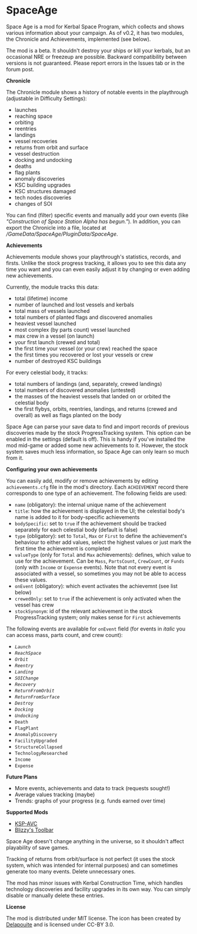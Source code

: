 # SpaceAge

Space Age is a mod for Kerbal Space Program, which collects and shows various information about your campaign. As of v0.2, it has two modules, the Chronicle and Achievements, implemented (see below).

The mod is a beta. It shouldn't destroy your ships or kill your kerbals, but an occasional NRE or freezeup are possible. Backward compatibility between versions is not guaranteed. Please report errors in the Issues tab or in the forum post.

**Chronicle**

The Chronicle module shows a history of notable events in the playthrough (adjustable in Difficulty Settings):
- launches
- reaching space
- orbiting
- reentries
- landings
- vessel recoveries
- returns from orbit and surface
- vessel destruction
- docking and undocking
- deaths
- flag plants
- anomaly discoveries
- KSC building upgrades
- KSC structures damaged
- tech nodes discoveries
- changes of SOI

You can find (filter) specific events and manually add your own events (like *"Construction of Space Station Alpha has begun."*). In addition, you can export the Chronicle into a file, located at *<your KSP install>/GameData/SpaceAge/PluginData/SpaceAge*.

**Achievements**

Achievements module shows your playthrough's statistics, records, and firsts. Unlike the stock progress tracking, it allows you to see this data any time you want and you can even easily adjust it by changing or even adding new achievements.

Currently, the module tracks this data:
- total (lifetime) income
- number of launched and lost vessels and kerbals
- total mass of vessels launched
- total numbers of planted flags and discovered anomalies
- heaviest vessel launched
- most complex (by parts count) vessel launched
- max crew in a vessel (on launch)
- your first launch (crewed and total)
- the first time your vessel (or your crew) reached the space
- the first times you recovered or lost your vessels or crew
- number of destroyed KSC buildings

For every celestial body, it tracks:
- total numbers of landings (and, separately, crewed landings)
- total numbers of discovered anomalies (untested)
- the masses of the heaviest vessels that landed on or orbited the celestial body
- the first flybys, orbits, reentries, landings, and returns (crewed and overall) as well as flags planted on the body

Space Age can parse your save data to find and import records of previous discoveries made by the stock ProgressTracking system. This option can be enabled in the settings (default is off). This is handy if you've installed the mod mid-game or added some new achievements to it. However, the stock system saves much less information, so Space Age can only learn so much from it.

**Configuring your own achievements**

You can easily add, modify or remove achievements by editing `achievements.cfg` file in the mod's directory. Each `ACHIEVEMENT` record there corresponds to one type of an achievement. The following fields are used:
- `name` (obligatory): the internal unique name of the achievement
- `title`: how the achievement is displayed in the UI; the celestial body's name is added to it for body-specific achievements
- `bodySpecific`: set to `true` if the achievement should be tracked separately for each celestial body (default is false)
- `type` (obligatory): set to `Total`, `Max` or `First` to define the achievement's behaviour to either add values, select the highest values or just mark the first time the achievement is completed
- `valueType` (only for `Total` and `Max` achievements): defines, which value to use for the achievement. Can be `Mass`, `PartsCount`, `CrewCount`, or `Funds` (only with `Income` or `Expense` events). Note that not every event is associated with a vessel, so sometimes you may not be able to access these values.
- `onEvent` (obligatory): which event activates the achievemnt (see list below)
- `crewedOnly`: set to `true` if the achievement is only activated when the vessel has crew
- `stockSynonym`: id of the relevant achievement in the stock ProgressTracking system; only makes sense for `First` achievements

The following events are available for `onEvent` field (for events in *italic* you can access mass, parts count, and crew count):
- *`Launch`*
- *`ReachSpace`*
- *`Orbit`*
- *`Reentry`*
- *`Landing`*
- *`SOIChange`*
- *`Recovery`*
- *`ReturnFromOrbit`*
- *`ReturnFromSurface`*
- *`Destroy`*
- *`Docking`*
- *`Undocking`*
- `Death`
- `FlagPlant`
- `AnomalyDiscovery`
- `FacilityUpgraded`
- `StructureCollapsed`
- `TechnologyResearched`
- `Income`
- `Expense`

**Future Plans**

- More events, achievements and data to track (requests sought!)
- Average values tracking (maybe)
- Trends: graphs of your progress (e.g. funds earned over time)

**Supported Mods**

- [KSP-AVC](https://forum.kerbalspaceprogram.com/index.php?/topic/72169-12-ksp-avc-add-on-version-checker-plugin-1162-miniavc-ksp-avc-online-2016-10-13/)
- [Blizzy's Toolbar](https://forum.kerbalspaceprogram.com/index.php?/topic/55420-120-toolbar-1713-common-api-for-draggableresizable-buttons-toolbar/)

Space Age doesn't change anything in the universe, so it shouldn't affect playability of save games.

Tracking of returns from orbit/surface is not perfect (it uses the stock system, which was intended for internal purposes) and can sometimes generate too many events. Delete unnecessary ones.

The mod has minor issues with Kerbal Construction Time, which handles technology discoveries and facility upgrades in its own way. You can simply disable or manually delete these entries.

**License**

The mod is distributed under MIT license. The icon has been created by [Delapouite](http://delapouite.com) and is licensed under CC-BY 3.0.

